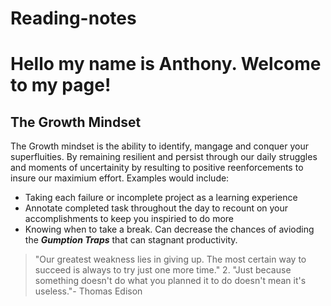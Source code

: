 # Reading-notes

# Hello my name is Anthony. Welcome to my page!

## The Growth Mindset 
The Growth mindset is the ability to identify, mangage and conquer your superfluities. By remaining resilient and persist through our daily struggles and moments of uncertainity by resulting to positive reenforcements to insure our maximium effort. Examples would include:

- Taking each failure or incomplete project as a learning experience
- Annotate completed task throughout the day to recount on your accomplishments to keep you inspiried to do more
- Knowing when to take a break. Can decrease the chances of avioding the **_Gumption Traps_** that can stagnant productivity.


>"Our greatest weakness lies in giving up. The most certain way to succeed is always to try just one more time." 2. "Just because something doesn't do what you planned it to do doesn't mean it's useless."- Thomas Edison
>


